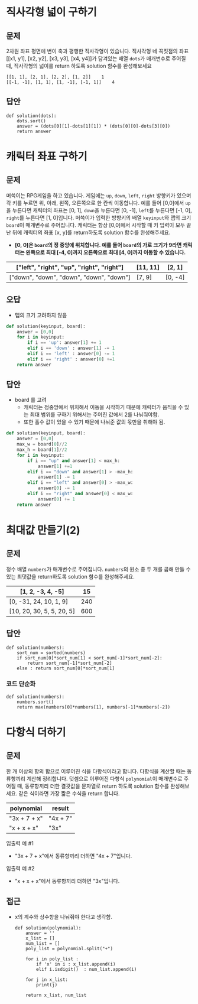 # 직사각형 넓이 구하기

## 문제

2차원 좌표 평면에 변이 축과 평행한 직사각형이 있습니다. 직사각형 네 꼭짓점의 좌표 [[x1, y1], [x2, y2], [x3, y3], [x4, y4]]가 담겨있는 배열 `dots`가 매개변수로 주어질 때, 직사각형의 넓이를 return 하도록 solution 함수를 완성해보세요

```
[[1, 1], [2, 1], [2, 2], [1, 2]]	1
[[-1, -1], [1, 1], [1, -1], [-1, 1]]	4
```

## 답안

```
def solution(dots):
    dots.sort()
    answer = (dots[0][1]-dots[1][1]) * (dots[0][0]-dots[3][0])
    return answer
```



# 캐릭터 좌표 구하기

## 문제

머쓱이는 RPG게임을 하고 있습니다. 게임에는 `up`, `down`, `left`, `right` 방향키가 있으며 각 키를 누르면 위, 아래, 왼쪽, 오른쪽으로 한 칸씩 이동합니다. 예를 들어 [0,0]에서 `up`을 누른다면 캐릭터의 좌표는 [0, 1], `down`을 누른다면 [0, -1], `left`를 누른다면 [-1, 0], `right`를 누른다면 [1, 0]입니다. 머쓱이가 입력한 방향키의 배열 `keyinput`와 맵의 크기 `board`이 매개변수로 주어집니다. 캐릭터는 항상 [0,0]에서 시작할 때 키 입력이 모두 끝난 뒤에 캐릭터의 좌표 [x, y]를 return하도록 solution 함수를 완성해주세요.

-   **[0, 0]은 `board`의 정 중앙에 위치합니다. 예를 들어 `board`의 가로 크기가 9라면 캐릭터는 왼쪽으로 최대 [-4, 0]까지 오른쪽으로 최대 [4, 0]까지 이동할 수 있습니다.**

| ["left", "right", "up", "right", "right"] | [11, 11] | [2, 1]  |
| ----------------------------------------- | -------- | ------- |
| ["down", "down", "down", "down", "down"]  | [7, 9]   | [0, -4] |



## 오답

-   맵의 크기 고려하지 않음

```py
def solution(keyinput, board):
    answer = [0,0]
    for i in keyinput:
        if i == 'up': answer[1] += 1
        elif i == 'down' : answer[1] -= 1
        elif i == 'left' : answer[0] -= 1
        elif i == 'right' : answer[0] +=1
    return answer
```



## 답안

-   board 를 고려
    -   캐릭터는 정중앙에서 위치해서 이동을 시작하기 때문에 캐릭터가 움직을 수 있는 최대 범위를 구하기 위해서는 주어진 값에서 2를 나눠줘야함. 
    -   또한 홀수 값이 있을 수 있기 때문에 나눠준 값의 몫만을 취해야 됨.

```py
def solution(keyinput, board):
    answer = [0,0]
    max_w = board[0]//2
    max_h = board[1]//2
    for i in keyinput:
        if i == "up" and answer[1] < max_h:
            answer[1] +=1
        elif i == "down" and answer[1] > -max_h:
            answer[1] -= 1
       	elif i == "left" and answer[0] > -max_w:
            answer[0] -= 1
        elif i == "right" and answer[0] < max_w:
            answer[0] += 1
    return answer
```



# 최대값 만들기(2)

## 문제

정수 배열 `numbers`가 매개변수로 주어집니다. `numbers`의 원소 중 두 개를 곱해 만들 수 있는 최댓값을 return하도록 solution 함수를 완성해주세요.

| [1, 2, -3, 4, -5]         | 15   |
| ------------------------- | ---- |
| [0, -31, 24, 10, 1, 9]    | 240  |
| [10, 20, 30, 5, 5, 20, 5] | 600  |



## 답안

```
def solution(numbers):
    sort_num = sorted(numbers)
    if sort_num[0]*sort_num[1] < sort_num[-1]*sort_num[-2]:
        return sort_num[-1]*sort_num[-2]
    else : return sort_num[0]*sort_num[1]
```

### 코드 단순화

```
def solution(numbers):
    numbers.sort()
    return max(numbers[0]*numbers[1], numbers[-1]*numbers[-2])
```



# 다항식 더하기

## 문제

한 개 이상의 항의 합으로 이루어진 식을 다항식이라고 합니다. 다항식을 계산할 때는 동류항끼리 계산해 정리합니다. 덧셈으로 이루어진 다항식 `polynomial`이 매개변수로 주어질 때, 동류항끼리 더한 결괏값을 문자열로 return 하도록 solution 함수를 완성해보세요. 같은 식이라면 가장 짧은 수식을 return 합니다.

| polynomial   | result   |
| ------------ | -------- |
| "3x + 7 + x" | "4x + 7" |
| "x + x + x"  | "3x"     |

입출력 예 #1

-   "3x + 7 + x"에서 동류항끼리 더하면 "4x + 7"입니다.

입출력 예 #2

-   "x + x + x"에서 동류항끼리 더하면 "3x"입니다.



## 접근

-   x의 계수와 상수항을 나눠줘야 한다고 생각함.

    ```
    def solution(polynomial):
        answer = ''
        x_list = []
        num_list = []
        poly_list = polynomial.split("+")
        
        for i in poly_list :
            if 'x' in i : x_list.append(i)
            elif i.isdigit()  : num_list.append(i)
        
        for j in x_list:
            print(j)
        
        return x_list, num_list
    ```

    